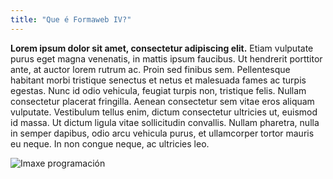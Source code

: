```yaml
---
title: "Que é Formaweb IV?"
---
```


__Lorem ipsum dolor sit amet, consectetur adipiscing elit.__ Etiam vulputate purus eget magna venenatis, in mattis ipsum faucibus. Ut hendrerit porttitor ante, at auctor lorem rutrum ac. Proin sed finibus sem. Pellentesque habitant morbi tristique senectus et netus et malesuada fames ac turpis egestas. Nunc id odio vehicula, feugiat turpis non, tristique felis. Nullam consectetur placerat fringilla. Aenean consectetur sem vitae eros aliquam vulputate. Vestibulum tellus enim, dictum consectetur ultricies ut, euismod id massa. Ut dictum ligula vitae sollicitudin convallis. Nullam pharetra, nulla in semper dapibus, odio arcu vehicula purus, et ullamcorper tortor mauris eu neque. In non congue neque, ac ultricies leo.

![Imaxe programación](https://cdn2.iconfinder.com/data/icons/development-36/200/team-coding-2--team-coding-PROGRAMMING-SOFTWARE-WEB-DEVELOPMENT-DEVELOPERS-APP-PC-MAC-WORK-HTML-256.png)
